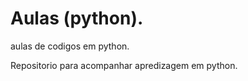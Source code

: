 # Aulas (python).
 aulas de codigos em python.

 Repositorio para acompanhar apredizagem em python.
